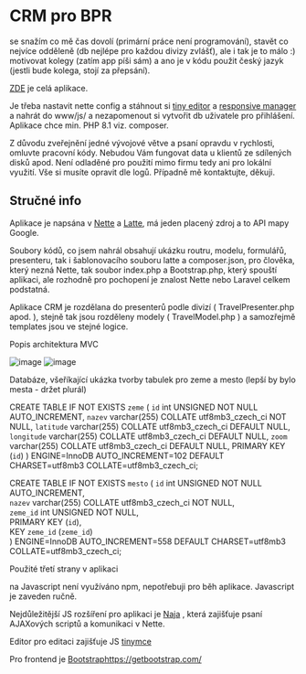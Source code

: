 CRM pro BPR
===========
se snažím co mě čas dovolí (primární práce není programování), stavět co nejvíce odděleně (db nejlépe pro každou divizy zvlášť), ale i tak je to málo :) motivovat kolegy (zatím app píši sám) a ano je v kódu použit český jazyk (jestli bude kolega, stojí za přepsání).

[ZDE](https://github.com/MiRdACz/crm_bpr) je celá aplikace.

Je třeba nastavit nette config a stáhnout si [tiny editor](https://www.tiny.cloud/) a [responsive manager](https://www.responsivefilemanager.com/) a nahrát do www/js/ a nezapomenout si vytvořit db uživatele pro přihlášení.
Aplikace chce min. PHP 8.1 viz. composer.

Z důvodu zveřejnění jedné vývojové větve a psaní opravdu v rychlosti, omluvte pracovní kódy. Nebudou Vám fungovat data u klientů ze sdílených disků apod. Není odladěné pro použití mimo firmu tedy ani pro lokální využití. Vše si musíte opravit dle logů. Případně mě kontaktujte, děkuji.

Stručné info
------------
Aplikace je napsána v [Nette](https://nette.org/cs/) a [Latte](https://latte.nette.org/), má jeden placený zdroj a to API mapy Google.

Soubory kódů, co jsem nahrál obsahují ukázku routru, modelu, formulářů, presenteru, tak i šablonovacího souboru latte a composer.json, pro člověka, který nezná Nette, tak soubor index.php a Bootstrap.php, který spouští aplikaci, ale rozhodně pro pochopení je znalost Nette nebo Laravel celkem podstatná.

Aplikace CRM je rozdělana do presenterů podle divizí ( TravelPresenter.php apod. ), stejně tak jsou rozděleny modely ( TravelModel.php ) a samozřejmě templates jsou ve stejné logice.

Popis architektura MVC

![image](https://github.com/MiRdACz/CRM/assets/9698726/42a25108-b7d0-45aa-bf34-9e2afb3178cf)
![image](https://github.com/MiRdACz/CRM/assets/9698726/1d478cda-4fad-442f-a126-24aa7e525bff)

Databáze, všeříkající ukázka tvorby tabulek pro zeme a mesto (lepší by bylo mesta - držet plurál)

CREATE TABLE IF NOT EXISTS `zeme` (
  `id` int UNSIGNED NOT NULL AUTO_INCREMENT,
  `nazev` varchar(255) COLLATE utf8mb3_czech_ci NOT NULL,
  `latitude` varchar(255) COLLATE utf8mb3_czech_ci DEFAULT NULL,
  `longitude` varchar(255) COLLATE utf8mb3_czech_ci DEFAULT NULL,
  `zoom` varchar(255) COLLATE utf8mb3_czech_ci DEFAULT NULL,
  PRIMARY KEY (`id`)
) ENGINE=InnoDB AUTO_INCREMENT=102 DEFAULT CHARSET=utf8mb3 COLLATE=utf8mb3_czech_ci;

CREATE TABLE IF NOT EXISTS `mesto` (
 `id` int UNSIGNED NOT NULL AUTO_INCREMENT,  
 `nazev` varchar(255) COLLATE utf8mb3_czech_ci NOT NULL,  
 `zeme_id` int UNSIGNED NOT NULL,  
 PRIMARY KEY (`id`),  
 KEY `zeme_id` (`zeme_id`)  
) ENGINE=InnoDB AUTO_INCREMENT=558 DEFAULT CHARSET=utf8mb3 COLLATE=utf8mb3_czech_ci;


Použité třetí strany v aplikaci

na Javascript není využíváno npm, nepotřebuji pro běh aplikace.
Javascript je zaveden ručně.

Nejdůležitější JS rozšíření pro aplikaci je [Naja](https://naja.js.org/#/) , která zajišťuje psaní AJAXových scriptů a komunikaci v Nette.

Editor pro editaci zajišťuje JS [tinymce](https://www.tiny.cloud/)

Pro frontend je [Bootstrap](https://getbootstrap.com/)https://getbootstrap.com/


